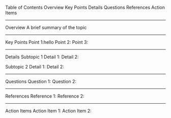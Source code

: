 Table of Contents
Overview
Key Points
Details
Questions
References
Action Items

---

Overview
A brief summary of the topic

---

Key Points
Point 1:hello
Point 2:
Point 3:

---

Details
Subtopic 1
Detail 1:
Detail 2:

Subtopic 2
Detail 1:
Detail 2:

---

Questions
Question 1:
Question 2:

---

References
Reference 1:
Reference 2:

---

Action Items
Action Item 1:
Action Item 2:
